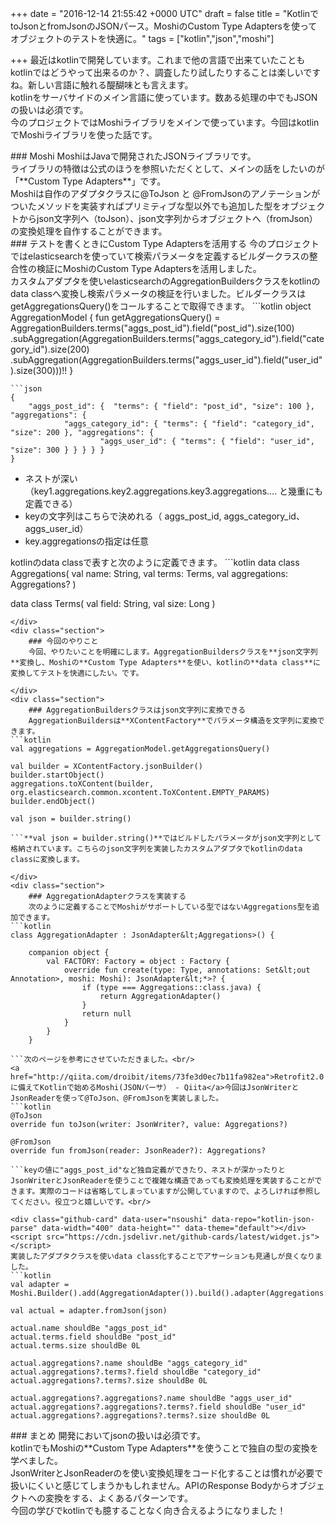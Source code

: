 
+++
date = "2016-12-14 21:55:42 +0000 UTC"
draft = false
title = "KotlinでtoJsonとfromJsonのJSONパース。MoshiのCustom Type Adaptersを使ってオブジェクトのテストを快適に。"
tags = ["kotlin","json","moshi"]

+++
最近はkotlinで開発しています。これまで他の言語で出来ていたこともkotlinではどうやって出来るのか？、調査したり試したりすることは楽しいですね。新しい言語に触れる醍醐味とも言えます。<br/>
kotlinをサーバサイドのメイン言語に使っています。数ある処理の中でもJSONの扱いは必須です。<br/>
今のプロジェクトではMoshiライブラリをメインで使っています。今回はkotlinでMoshiライブラリを使った話です。

<div class="section">
    ### Moshi
    MoshiはJavaで開発されたJSONライブラリです。
<div class="github-card" data-user="square" data-repo="moshi" data-width="400" data-height="" data-theme="default"></div>
<script src="https://cdn.jsdelivr.net/github-cards/latest/widget.js"></script>
ライブラリの特徴は公式のほうを参照いただくとして、メインの話をしたいのが「**Custom Type Adapters**」です。<br/>
Moshiは自作のアダプタクラスに@ToJson と @FromJsonのアノテーションがついたメソッドを実装すればプリミティブな型以外でも追加した型をオブジェクトからjson文字列へ（toJson）、json文字列からオブジェクトへ（fromJson）の変換処理を自作することができます。

</div>
<div class="section">
    ### テストを書くときにCustom Type Adaptersを活用する
    今のプロジェクトではelasticsearchを使っていて検索パラメータを定義するビルダークラスの整合性の検証にMoshiのCustom Type Adaptersを活用しました。<br/>
カスタムアダプタを使いelasticsearchのAggregationBuildersクラスをkotlinのdata classへ変換し検索パラメータの検証を行いました。ビルダークラスはgetAggregationsQuery()をコールすることで取得できます。
```kotlin
object AggregationModel {
    fun getAggregationsQuery() = AggregationBuilders.terms("aggs_post_id").field("post_id").size(100)
                .subAggregation(AggregationBuilders.terms("aggs_category_id").field("category_id").size(200)
                        .subAggregation(AggregationBuilders.terms("aggs_user_id").field("user_id").size(300)))!!
}

```このビルダークラスをjson文字列で表すと次のような構造になります。
```json
{
    "aggs_post_id": {  "terms": { "field": "post_id", "size": 100 }, "aggregations": {
            "aggs_category_id": { "terms": { "field": "category_id", "size": 200 }, "aggregations": {
                    "aggs_user_id": { "terms": { "field": "user_id", "size": 300 } } } } }
}

```
<ul>
<li>ネストが深い（key1.aggregations.key2.aggregations.key3.aggregations.... と幾重にも定義できる）</li>
<li>keyの文字列はこちらで決めれる（ aggs_post_id,  aggs_category_id、aggs_user_id）</li>
<li>key.aggregationsの指定は任意</li>
</ul>kotlinのdata classで表すと次のように定義できます。
```kotlin
data class Aggregations(
        val name: String,
        val terms: Terms,
        val aggregations: Aggregations?
)

data class Terms(
        val field: String,
        val size: Long
)

```
</div>
<div class="section">
    ### 今回のやりこと
    今回、やりたいことを明確にします。AggregationBuildersクラスを**json文字列**変換し、Moshiの**Custom Type Adapters**を使い、kotlinの**data class**に変換してテストを快適にしたい。です。

</div>
<div class="section">
    ### AggregationBuildersクラスはjson文字列に変換できる
    AggregationBuildersは**XContentFactory**でパラメータ構造を文字列に変換できます。
```kotlin
val aggregations = AggregationModel.getAggregationsQuery()

val builder = XContentFactory.jsonBuilder()
builder.startObject()
aggregations.toXContent(builder, org.elasticsearch.common.xcontent.ToXContent.EMPTY_PARAMS)
builder.endObject()

val json = builder.string()

```**val json = builder.string()**ではビルドしたパラメータがjson文字列として格納されています。こちらのjson文字列を実装したカスタムアダプタでkotlinのdata classに変換します。

</div>
<div class="section">
    ### AggregationAdapterクラスを実装する
    次のように定義することでMoshiがサポートしている型ではないAggregations型を追加できます。
```kotlin
class AggregationAdapter : JsonAdapter&lt;Aggregations>() {

    companion object {
        val FACTORY: Factory = object : Factory {
            override fun create(type: Type, annotations: Set&lt;out Annotation>, moshi: Moshi): JsonAdapter&lt;*>? {
                if (type === Aggregations::class.java) {
                    return AggregationAdapter()
                }
                return null
            }
        }
    }

```次のページを参考にさせていただきました。<br/>
<a href="http://qiita.com/droibit/items/73fe3d0ec7b11fa982ea">Retrofit2.0に備えてKotlinで始めるMoshi(JSONパーサ） - Qiita</a>今回はJsonWriterとJsonReaderを使って@ToJson、@FromJsonを実装しました。
```kotlin
@ToJson
override fun toJson(writer: JsonWriter?, value: Aggregations?)

@FromJson
override fun fromJson(reader: JsonReader?): Aggregations?

```keyの値に"aggs_post_id"など独自定義ができたり、ネストが深かったりとJsonWriterとJsonReaderを使うことで複雑な構造であっても変換処理を実装することができます。実際のコードは省略してしまっていますが公開していますので、よろしければ参照してください。役立つと嬉しいです。<br/>

<div class="github-card" data-user="nsoushi" data-repo="kotlin-json-parse" data-width="400" data-height="" data-theme="default"></div>
<script src="https://cdn.jsdelivr.net/github-cards/latest/widget.js"></script>
実装したアダプタクラスを使いdata class化することでアサーションも見通しが良くなりました。
```kotlin
val adapter = Moshi.Builder().add(AggregationAdapter()).build().adapter(Aggregations::class.java)

val actual = adapter.fromJson(json)

actual.name shouldBe "aggs_post_id"
actual.terms.field shouldBe "post_id"
actual.terms.size shouldBe 0L

actual.aggregations?.name shouldBe "aggs_category_id"
actual.aggregations?.terms?.field shouldBe "category_id"
actual.aggregations?.terms?.size shouldBe 0L

actual.aggregations?.aggregations?.name shouldBe "aggs_user_id"
actual.aggregations?.aggregations?.terms?.field shouldBe "user_id"
actual.aggregations?.aggregations?.terms?.size shouldBe 0L

```
</div>
<div class="section">
    ### まとめ
    開発においてjsonの扱いは必須です。<br/>
kotlinでもMoshiの**Custom Type Adapters**を使うことで独自の型の変換を学べました。<br/>
JsonWriterとJsonReaderのを使い変換処理をコード化することは慣れが必要で扱いにくいと感じてしまうかもしれません。APIのResponse Bodyからオブジェクトへの変換をする、よくあるパターンです。<br/>
今回の学びでkotlinでも臆することなく向き合えるようになりました！

</div>

